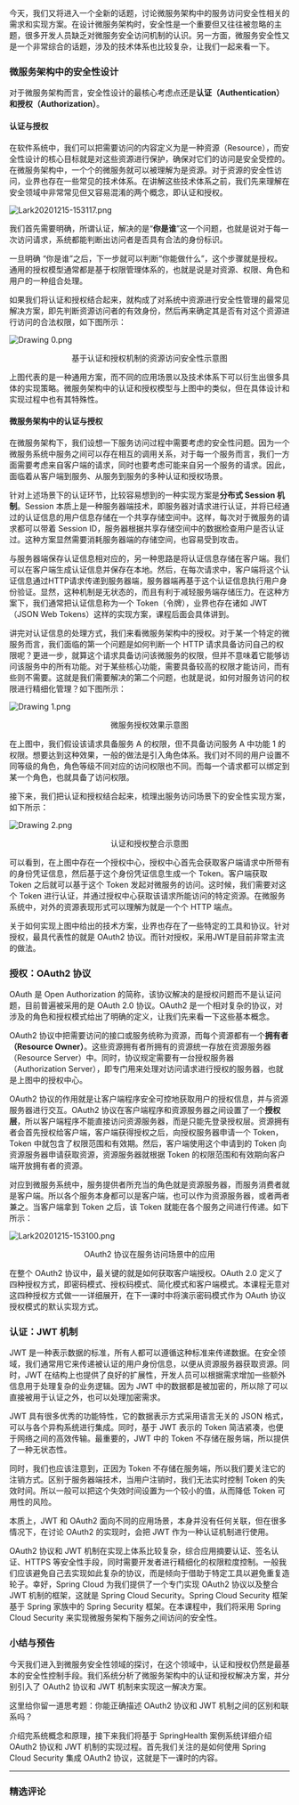 <p data-nodeid="165405">今天，我们又将进入一个全新的话题，讨论微服务架构中的服务访问安全性相关的需求和实现方案。在设计微服务架构时，安全性是一个重要但又往往被忽略的主题，很多开发人员缺乏对微服务安全访问机制的认识。另一方面，微服务安全性又是一个非常综合的话题，涉及的技术体系也比较复杂，让我们一起来看一下。</p>
<h3 data-nodeid="165406">微服务架构中的安全性设计</h3>
<p data-nodeid="165407">对于微服务架构而言，安全性设计的最核心考虑点还是<strong data-nodeid="165461">认证（Authentication）<strong data-nodeid="165460">和</strong>授权（Authorization）</strong>。</p>
<h4 data-nodeid="165408">认证与授权</h4>
<p data-nodeid="168220">在软件系统中，我们可以把需要访问的内容定义为是一种资源（Resource），而安全性设计的核心目标就是对这些资源进行保护，确保对它们的访问是安全受控的。在微服务架构中，一个个的微服务就可以被理解为是资源。对于资源的安全性访问，业界也存在一些常见的技术体系。在讲解这些技术体系之前，我们先来理解在安全领域中非常常见但又容易混淆的两个概念，即认证和授权。</p>
<p data-nodeid="168221" class="te-preview-highlight"><img src="https://s0.lgstatic.com/i/image/M00/89/7A/CgqCHl_YZyWAbDX6AAV1elL6Gts541.png" alt="Lark20201215-153117.png" data-nodeid="168225"></p>

<p data-nodeid="165410">我们首先需要明确，所谓认证，解决的是“<strong data-nodeid="165469">你是谁</strong>”这一个问题，也就是说对于每一次访问请求，系统都能判断出访问者是否具有合法的身份标识。</p>
<p data-nodeid="165411">一旦明确 “你是谁”之后，下一步就可以判断“你能做什么”，这个步骤就是授权。通用的授权模型通常都是基于权限管理体系的，也就是说是对资源、权限、角色和用户的一种组合处理。</p>
<p data-nodeid="166025">如果我们将认证和授权结合起来，就构成了对系统中资源进行安全性管理的最常见解决方案，即先判断资源访问者的有效身份，然后再来确定其是否有对这个资源进行访问的合法权限，如下图所示：</p>
<p data-nodeid="166279"><img src="https://s0.lgstatic.com/i/image/M00/89/6D/Ciqc1F_YZnaAHkq8AAAtOzs4KsM610.png" alt="Drawing 0.png" data-nodeid="166283"></p>
<div data-nodeid="166280" class=""><p style="text-align:center">基于认证和授权机制的资源访问安全性示意图</p></div>




<p data-nodeid="165415">上图代表的是一种通用方案，而不同的应用场景以及技术体系下可以衍生出很多具体的实现策略。微服务架构中的认证和授权模型与上图中的类似，但在具体设计和实现过程中也有其特殊性。</p>
<h4 data-nodeid="165416">微服务架构中的认证与授权</h4>
<p data-nodeid="165417">在微服务架构下，我们设想一下服务访问过程中需要考虑的安全性问题。因为一个微服务系统中服务之间可以存在相互的调用关系，对于每一个服务而言，我们一方面需要考虑来自客户端的请求，同时也要考虑可能来自另一个服务的请求。因此，面临着从客户端到服务、从服务到服务的多种认证和授权场景。</p>
<p data-nodeid="165418">针对上述场景下的认证环节，比较容易想到的一种实现方案是<strong data-nodeid="165484">分布式 Session 机制</strong>。Session 本质上是一种服务器端技术，即服务器对请求进行认证，并将已经通过的认证信息的用户信息存储在一个共享存储空间中。这样，每次对于微服务的请求都可以带着 Session ID，服务器根据共享存储空间中的数据检查用户是否认证过。这种方案显然需要消耗服务器端的存储空间，也容易受到攻击。</p>
<p data-nodeid="165419">与服务器端保存认证信息相对应的，另一种思路是将认证信息存储在客户端。我们可以在客户端生成认证信息并保存在本地。然后，在每次请求中，客户端将这个认证信息通过HTTP请求传递到服务器端，服务器端再基于这个认证信息执行用户身份验证。显然，这种机制是无状态的，而且有利于减轻服务端存储压力。在这种方案下，我们通常把认证信息称为一个 Token（令牌），业界也存在诸如 JWT（JSON Web Tokens）这样的实现方案，课程后面会具体讲到。</p>
<p data-nodeid="165420">讲完对认证信息的处理方式，我们来看微服务架构中的授权。对于某一个特定的微服务而言，我们面临的第一个问题是如何判断一个 HTTP 请求具备访问自己的权限呢？更进一步，就算这个请求具备访问该微服务的权限，但并不意味着它能够访问该服务中的所有功能。对于某些核心功能，需要具备较高的权限才能访问，而有些则不需要。这就是我们需要解决的第二个问题，也就是说，如何对服务访问的权限进行精细化管理？如下图所示：</p>
<p data-nodeid="166771" class=""><img src="https://s0.lgstatic.com/i/image/M00/89/79/CgqCHl_YZoeAKoQkAAAxAJxql5w313.png" alt="Drawing 1.png" data-nodeid="166775"></p>
<div data-nodeid="166772"><p style="text-align:center">微服务授权效果示意图</p></div>



<p data-nodeid="165423">在上图中，我们假设该请求具备服务 A 的权限，但不具备访问服务 A 中功能 1 的权限。想要达到这种效果，一般的做法是引入角色体系。我们对不同的用户设置不同等级的角色，角色等级不同对应的访问权限也不同。而每一个请求都可以绑定到某一个角色，也就具备了访问权限。</p>
<p data-nodeid="165424">接下来，我们把认证和授权结合起来，梳理出服务访问场景下的安全性实现方案，如下所示：</p>
<p data-nodeid="167259" class=""><img src="https://s0.lgstatic.com/i/image2/M01/01/4A/CgpVE1_YZpCAVQXGAABA1q4T9ok354.png" alt="Drawing 2.png" data-nodeid="167263"></p>
<div data-nodeid="167260"><p style="text-align:center">认证和授权整合示意图</p></div>



<p data-nodeid="165427">可以看到，在上图中存在一个授权中心，授权中心首先会获取客户端请求中所带有的身份凭证信息，然后基于这个身份凭证信息生成一个 Token。客户端获取 Token 之后就可以基于这个 Token 发起对微服务的访问。这时候，我们需要对这个 Token 进行认证，并通过授权中心获取该请求所能访问的特定资源。在微服务系统中，对外的资源表现形式可以理解为就是一个个 HTTP 端点。</p>
<p data-nodeid="165428">关于如何实现上图中给出的技术方案，业界也存在了一些特定的工具和协议。针对授权，最具代表性的就是 OAuth2 协议。而针对授权，采用JWT是目前非常主流的做法。</p>

<h3 data-nodeid="165430">授权：OAuth2 协议</h3>
<p data-nodeid="165431">OAuth 是 Open Authorization 的简称，该协议解决的是授权问题而不是认证问题，目前普遍被采用的是 OAuth 2.0 协议。OAuth2 是一个相对复杂的协议，对涉及的角色和授权模式给出了明确的定义，让我们先来看一下这些基本概念。</p>
<p data-nodeid="165432">OAuth2 协议中把需要访问的接口或服务统称为资源，而每个资源都有一个<strong data-nodeid="165506">拥有者（Resource Owner）</strong>。这些资源拥有者所拥有的资源统一存放在资源服务器（Resource Server）中。同时，协议规定需要有一台授权服务器（Authorization Server），即专门用来处理对访问请求进行授权的服务器，也就是上图中的授权中心。</p>
<p data-nodeid="165433">OAuth2 协议的作用就是让客户端程序安全可控地获取用户的授权信息，并与资源服务器进行交互。OAuth2 协议在客户端程序和资源服务器之间设置了一个<strong data-nodeid="165512">授权层</strong>，所以客户端程序不能直接访问资源服务器，而是只能先登录授权层。资源拥有者会首先授权给客户端，客户端获得授权之后，向授权服务器申请一个 Token，Token 中就包含了权限范围和有效期。然后，客户端使用这个申请到的 Token 向资源服务器申请获取资源，资源服务器就根据 Token 的权限范围和有效期向客户端开放拥有者的资源。</p>
<p data-nodeid="165434">对应到微服务系统中，服务提供者所充当的角色就是资源服务器，而服务消费者就是客户端。所以各个服务本身都可以是客户端，也可以作为资源服务器，或者两者兼之。当客户端拿到 Token 之后，该 Token 就能在各个服务之间进行传递。如下所示：</p>
<p data-nodeid="167979" class=""><img src="https://s0.lgstatic.com/i/image2/M01/01/4A/CgpVE1_YZp-AMWTWAAH1ElZc_cc663.png" alt="Lark20201215-153100.png" data-nodeid="167983"></p>
<div data-nodeid="167980"><p style="text-align:center">OAuth2 协议在服务访问场景中的应用</p></div>



<p data-nodeid="165437">在整个 OAuth2 协议中，最关键的就是如何获取客户端授权。OAuth 2.0 定义了四种授权方式，即密码模式、授权码模式、简化模式和客户端模式。本课程无意对这四种授权方式做一一详细展开，在下一课时中将演示密码模式作为 OAuth 协议授权模式的默认实现方式。</p>
<h3 data-nodeid="165438">认证：JWT 机制</h3>
<p data-nodeid="165439">JWT 是一种表示数据的标准，所有人都可以遵循这种标准来传递数据。在安全领域，我们通常用它来传递被认证的用户身份信息，以便从资源服务器获取资源。同时，JWT 在结构上也提供了良好的扩展性，开发人员可以根据需求增加一些额外信息用于处理复杂的业务逻辑。因为 JWT 中的数据都是被加密的，所以除了可以直接被用于认证之外，也可以处理加密需求。</p>
<p data-nodeid="165440">JWT 具有很多优秀的功能特性，它的数据表示方式采用语言无关的 JSON 格式，可以与各个异构系统进行集成。同时，基于 JWT 表示的 Token 简洁紧凑，也便于网络之间的高效传输。最重要的，JWT 中的 Token 不存储在服务端，所以提供了一种无状态性。</p>
<p data-nodeid="165441">同时，我们也应该注意到，正因为 Token 不存储在服务端，所以我们要关注它的注销方式。区别于服务器端技术，当用户注销时，我们无法实时控制 Token 的失效时间。所以一般可以把这个失效时间设置为一个较小的值，从而降低 Token 可用性的风险。</p>
<p data-nodeid="165442">本质上，JWT 和 OAuth2 面向不同的应用场景，本身并没有任何关联，但在很多情况下，在讨论 OAuth2 的实现时，会把 JWT 作为一种认证机制进行使用。</p>
<p data-nodeid="165443">OAuth2 协议和 JWT 机制在实现上体系比较复杂，综合应用摘要认证、签名认证、HTTPS 等安全性手段，同时需要开发者进行精细化的权限粒度控制。一般我们应该避免自己去实现如此复杂的协议，而是倾向于借助于特定工具以避免重复造轮子。幸好，Spring Cloud 为我们提供了一个专门实现 OAuth2 协议以及整合 JWT 机制的框架，这就是 Spring Cloud Security。Spring Cloud Security 框架基于 Spring 家族中的 Spring Security 框架。在本课程中，我们将采用 Spring Cloud Security 来实现微服务架构下服务之间访问的安全性。</p>
<h3 data-nodeid="165444">小结与预告</h3>
<p data-nodeid="165445">今天我们进入到微服务安全性领域的探讨，在这个领域中，认证和授权仍然是最基本的安全性控制手段。我们系统分析了微服务架构中的认证和授权解决方案，并分别引入了 OAuth2 协议和 JWT 机制来实现这一解决方案。</p>
<p data-nodeid="165446">这里给你留一道思考题：你能正确描述 OAuth2 协议和 JWT 机制之间的区别和联系吗？</p>
<p data-nodeid="165447">介绍完系统概念和原理，接下来我们将基于 SpringHealth 案例系统详细介绍 OAuth2 协议和 JWT 机制的实现过程。首先我们关注的是如何使用 Spring Cloud Security 集成 OAuth2 协议，这就是下一课时的内容。</p>

---

### 精选评论


